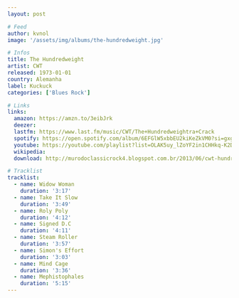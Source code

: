```yaml
---
layout: post

# Feed
author: kvnol
image: '/assets/img/albums/the-hundredweight.jpg'

# Infos
title: The Hundredweight
artist: CWT
released: 1973-01-01
country: Alemanha
label: Kuckuck
categories: ['Blues Rock']

# Links
links:
  amazon: https://amzn.to/3eibJrk
  deezer:
  lastfm: https://www.last.fm/music/CWT/The+Hundredweightra+Crack
  spotify: https://open.spotify.com/album/6EFGlW5xbbEU2kiKeZkVM0?si=gxgzdWr0SwqQK7xay1auIg
  youtube: https://youtube.com/playlist?list=OLAK5uy_lZoYF2in1CHHkq-K2D16G4Bva_-roOToc
  wikipedia:
  download: http://murodoclassicrock4.blogspot.com.br/2013/06/cwt-hundredweight-1973.html

# Tracklist
tracklist:
  - name: Widow Woman
    duration: '3:17'
  - name: Take It Slow
    duration: '3:49'
  - name: Roly Poly
    duration: '4:12'
  - name: Signed D.C
    duration: '4:11'
  - name: Steam Roller
    duration: '3:57'
  - name: Simon's Effort
    duration: '3:03'
  - name: Mind Cage
    duration: '3:36'
  - name: Mephistophales
    duration: '5:15'
---
```

